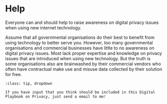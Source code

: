 # Help

Everyone can and should help to raise awareness on digital privacy issues when using new internet technology. 

Assume that all governmental organisations do their best to benefit from using technology to better serve you.  However, too many governmental  organisations and commercial businesses have little to no awareness on digital privacy issues. Most lack proper expertise and knowledge on privacy issues that are introduced when using new technology. But the truth is some organisations also are brainwashed by their commercial vendors who often have contractual make use and misuse data collected by their solution for free. 


```{admonition} Your input!
:class: tip, dropdown

If you have input that you think should be included in this Digital Playbook on Privacy, just send a email to me! 

```


